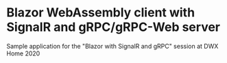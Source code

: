 # Blazor WebAssembly client with SignalR and gRPC/gRPC-Web server
Sample application for the "Blazor with SignalR and gRPC" session at DWX Home 2020
